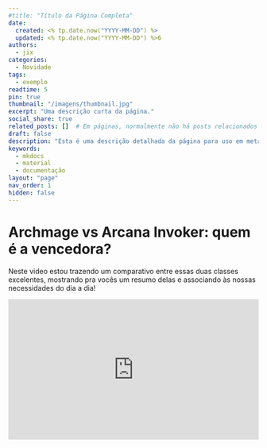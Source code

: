 ```yaml
---
#title: "Título da Página Completa"
date:
  created: <% tp.date.now("YYYY-MM-DD") %>
  updated: <% tp.date.now("YYYY-MM-DD") %>6
authors:
  - jix
categories:
  - Novidade
tags:
  - exemplo
readtime: 5
pin: true
thumbnail: "/imagens/thumbnail.jpg"
excerpt: "Uma descrição curta da página."
social_share: true
related_posts: []  # Em páginas, normalmente não há posts relacionados
draft: false
description: "Esta é uma descrição detalhada da página para uso em meta tags e SEO."
keywords:
  - mkdocs
  - material
  - documentação
layout: "page"
nav_order: 1
hidden: false
---
```


# Archmage vs Arcana Invoker: quem é a vencedora?

Neste video estou trazendo um comparativo entre essas duas classes excelentes, mostrando pra vocês um resumo delas e associando às nossas necessidades do dia a dia!

<div style="position: relative; width: 100%; padding-bottom: 56.25%; height: 0; overflow: hidden;">
  <iframe 
    src="https://www.youtube.com/embed/xsLY8Ex7xeE?si=Q_Lxz7nA6-6glzhX" 
    title="YouTube video player" 
    frameborder="0" 
    allow="accelerometer; autoplay; clipboard-write; encrypted-media; gyroscope; picture-in-picture; web-share" 
    referrerpolicy="strict-origin-when-cross-origin" 
    allowfullscreen 
    style="position: absolute; top: 0; left: 0; width: 100%; height: 100%;"
  ></iframe>
</div>